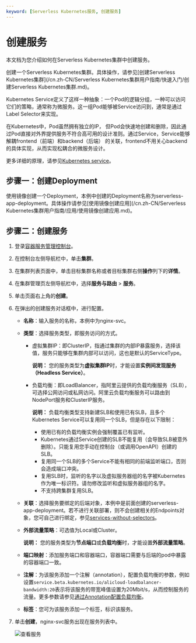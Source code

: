 ```yaml
---
keyword: [Serverless Kubernetes服务, 创建服务]
---
```


# 创建服务

本文档为您介绍如何在Serverless Kubernetes集群中创建服务。

创建一个Serverless Kubernetes集群。具体操作，请参见[创建Serverless Kubernetes集群](/cn.zh-CN/Serverless Kubernetes集群用户指南/快速入门/创建Serverless Kubernetes集群.md)。

Kubernetes Service定义了这样一种抽象：一个Pod的逻辑分组，一种可以访问它们的策略，通常称为微服务。这一组Pod能够被Service访问到，通常是通过Label Selector来实现。

在Kubernetes中，Pod虽然拥有独立的IP， 但Pod会快速地创建和删除，因此通过Pod直接对外界提供服务不符合高可用的设计准则。通过Service，Service能够解耦frontend（前端）和backend（后端） 的关联，frontend不用关心backend的具体实现，从而实现松耦合的微服务设计。

更多详细的原理，请参见[Kubernetes service](https://kubernetes.io/docs/concepts/services-networking/service)。

## 步骤一：创建Deployment

使用镜像创建一个Deployment，本例中创建的Deployment名称为serverless-app-deployment。具体操作请参见[使用镜像创建应用](/cn.zh-CN/Serverless Kubernetes集群用户指南/应用/使用镜像创建应用.md)。

## 步骤二：创建服务

1.  登录[容器服务管理控制台](https://cs.console.aliyun.com)。

2.  在控制台左侧导航栏中，单击**集群**。

3.  在集群列表页面中，单击目标集群名称或者目标集群右侧**操作**列下的**详情**。

4.  在集群管理页左侧导航栏中，选择**服务与路由** \> **服务**。

5.  单击页面右上角的**创建**。

6.  在弹出的创建服务对话框中，进行配置。

    -   **名称**：输入服务的名称，本例中为nginx-svc。
    -   **类型**：选择服务类型，即服务访问的方式。
        -   虚拟集群IP：即ClusterIP，指通过集群的内部IP暴露服务，选择该值，服务只能够在集群内部可以访问，这也是默认的ServiceType。

            **说明：** 您的服务类型为**虚拟集群IP**时，才能设置**实例间发现服务（Headless Service）**。

        -   负载均衡：即LoadBalancer，指阿里云提供的负载均衡服务（SLB），可选择公网访问或私网访问。阿里云负载均衡服务可以路由到NodePort服务和ClusterIP服务。

            **说明：** 负载均衡类型支持新建SLB和使用已有SLB，且多个Kubernetes Service可以复用同一个SLB，但是存在以下限制：

            -   使用已有的负载均衡实例会强制覆盖已有监听。
            -   Kubernetes通过Service创建的SLB不能复用（会导致SLB被意外删除）。只能复用您手动在控制台（或调用OpenAPI）创建的SLB。
            -   复用同一个SLB的多个Service不能有相同的前端监听端口，否则会造成端口冲突。
            -   复用SLB时，监听的名字以及虚拟服务器组的名字被Kubernetes作为唯一标识符。请勿修改监听和虚拟服务器组的名字。
            -   不支持跨集群复用SLB。
    -   **关联**：选择服务要绑定的后端对象，本例中是前面创建的serverless-app-deployment。若不进行关联部署，则不会创建相关的Endpoints对象，您可自己进行绑定，参见[services-without-selectors](https://kubernetes.io/docs/concepts/services-networking/service/#services-without-selectors)。
    -   **外部流量策略**：可选值为Local或Cluster。

        **说明：** 您的服务类型为**节点端口**或**负载均衡**时，才能设置**外部流量策略**。

    -   **端口映射**：添加服务端口和容器端口，容器端口需要与后端的pod中暴露的容器端口一致。
    -   **注解**：为该服务添加一个注解（annotation），配置负载均衡的参数，例如设置`service.beta.kubernetes.io/alicloud-loadbalancer-bandwidth:20`表示将该服务的带宽峰值设置为20Mbit/s，从而控制服务的流量。更多参数请参见[通过Annotation配置负载均衡](/cn.zh-CN/Kubernetes集群用户指南/网络/Service管理/通过Annotation配置负载均衡.md)。
    -   **标签**：您可为该服务添加一个标签，标识该服务。
7.  单击**创建**，nginx-svc服务出现在服务列表中。

    ![查看服务](https://static-aliyun-doc.oss-accelerate.aliyuncs.com/assets/img/zh-CN/8548649951/p57695.png)


